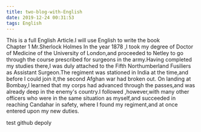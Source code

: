 ```yaml
---
title: two-blog-with-English
date: 2019-12-24 00:31:53
tags: English
---
```


This is a full English Article.I will use English to write the book		
Chapter 1 Mr.Sherlock Holmes
In the year 1878 ,I took my degree of Doctor of Medicine of the University
of London,and proceeded to Netley to go through the course prescribed for surgeons in the army.Having completed my studies there,I was duly attached to the Fifth Northumberland Fusiliers as Assistant Surgeon.The regiment was stationed in India at the time,and before I could join it,the second Afghan war had broken out. On landing at Bombay,I learned that my corps had advanced through the passes,and was already deep in the enemy's country.I followed ,however,with many other officers who were in the same situation as myself,and succeeded in reaching Candahar in safety, where I found my regiment,and at once entered upon my new duties. 

test github depoly
